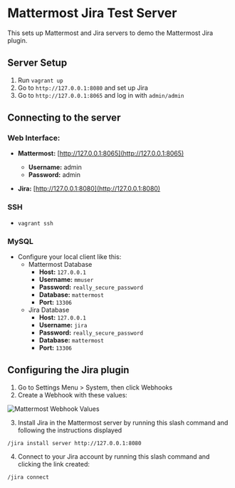 # Mattermost Jira Test Server

This sets up Mattermost and Jira servers to demo the Mattermost Jira plugin.

## Server Setup

1. Run `vagrant up`
2. Go to `http://127.0.0.1:8080` and set up Jira
3. Go to `http://127.0.0.1:8065` and log in with `admin/admin`

## Connecting to the server

### Web Interface:

 - **Mattermost:** [http://127.0.0.1:8065](http://127.0.0.1:8065)
 	- **Username:** admin
 	- **Password:** admin

 - **Jira:** [http://127.0.0.1:8080](http://127.0.0.1:8080)

### SSH

 - `vagrant ssh`

### MySQL

 - Configure your local client like this:
 	- Mattermost Database
 		- **Host:** `127.0.0.1`
 		- **Username:** `mmuser`
 		- **Password:** `really_secure_password`
 		- **Database:** `mattermost`
 		- **Port:** `13306`
 	- Jira Database
 		- **Host:** `127.0.0.1`
 		- **Username:** `jira`
 		- **Password:** `really_secure_password`
 		- **Database:** `mattermost`
 		- **Port:** `13306`

## Configuring the Jira plugin

1. Go to Settings Menu > System, then click Webhooks
2. Create a Webhook with these values:

![Mattermost Webhook Values](https://i.imgur.com/GmOZOIs.png)

3. Install Jira in the Mattermost server by running this slash command and following the instructions displayed

```
/jira install server http://127.0.0.1:8080
```

4. Connect to your Jira account by running this slash command and clicking the link created:

```
/jira connect
```